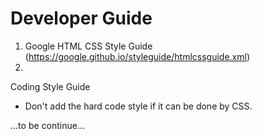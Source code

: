 # Developer Guide

1. Google HTML CSS Style Guide (https://google.github.io/styleguide/htmlcssguide.xml)
2. 

Coding Style Guide

- Don't add the hard code style if it can be done by CSS.

...to be continue...